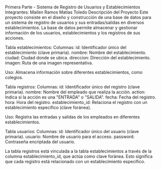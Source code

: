  Primera Parte - Sistema de Registro de Usuarios y Establecimientos
Integrantes:
Mailen Ramos
Matías Toledo
Descripción del Proyecto
Este proyecto consiste en el diseño y construcción de una base de datos para un sistema de registro de usuarios y sus entradas/salidas en diversos establecimientos. La base de datos permite almacenar y gestionar información de los usuarios, establecimientos y los registros de sus acciones.

Tabla establecimientos:
Columnas:
id: Identificador único del establecimiento (clave primaria).
nombre: Nombre del establecimiento.
ciudad: Ciudad donde se ubica.
direccion: Dirección del establecimiento.
imagen: Ruta de una imagen representativa.

Uso: Almacena información sobre diferentes establecimientos, como colegios.

Tabla registros:
Columnas:
id: Identificador único del registro (clave primaria).
nombre: Nombre del empleado que realiza la acción.
action: Indica si la acción es una "ENTRADA" o "SALIDA".
fecha: Fecha del registro.
hora: Hora del registro.
establecimiento_id: Relaciona el registro con un establecimiento específico (clave foránea).

Uso: Registra las entradas y salidas de los empleados en diferentes establecimientos.

Tabla usuarios:
Columnas:
id: Identificador único del usuario (clave primaria).
usuario: Nombre de usuario para el acceso.
password: Contraseña encriptada del usuario.


La tabla registros está vinculada a la tabla establecimientos a través de la columna establecimiento_id, que actúa como clave foránea. Esto significa que cada registro  está relacionado con un establecimiento específico.

